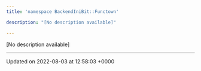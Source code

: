 ```yaml
---
title: 'namespace BackendIniBit::Functown'

description: "[No description available]"

---
```







[No description available]






-------------------------------

Updated on 2022-08-03 at 12:58:03 +0000